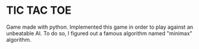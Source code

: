 # TIC TAC TOE

Game made with python. Implemented this game in order to play against an unbeatable AI.
To do so, I figured out a famous algorithm named "minimax" algorithm.
